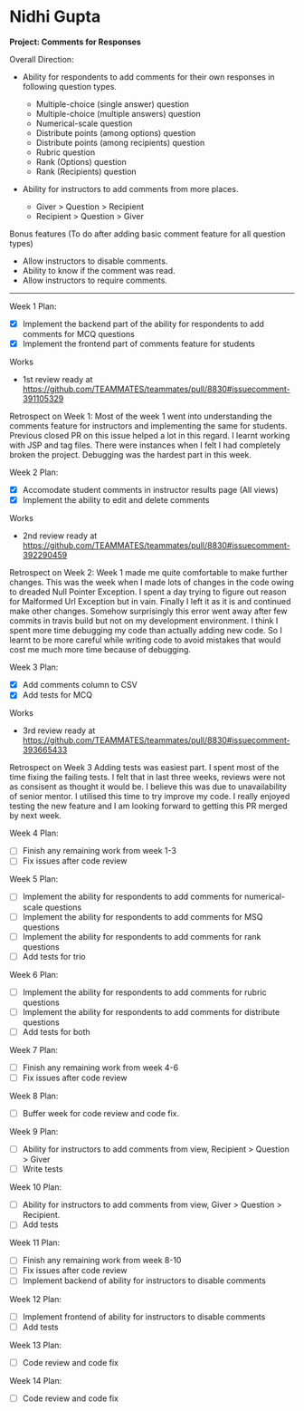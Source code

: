 # Nidhi Gupta

**Project: Comments for Responses**

Overall Direction:
- Ability for respondents to add comments for their own responses in following question types.
    * Multiple-choice (single answer) question
    * Multiple-choice (multiple answers) question
    * Numerical-scale question
    * Distribute points (among options) question
    * Distribute points (among recipients) question
    * Rubric question
    * Rank (Options) question
    * Rank (Recipients) question

- Ability for instructors to add comments from more places.
	* Giver > Question > Recipient
	* Recipient > Question > Giver

Bonus features (To do after adding basic comment feature for all question types)
- Allow instructors to disable comments.
- Ability to know if the comment was read.
- Allow instructors to require comments.

---

Week 1 Plan: 
- [x] Implement the backend part of the ability for respondents to add comments for MCQ questions
- [x] Implement the frontend part of comments feature for students

Works
- 1st review ready at https://github.com/TEAMMATES/teammates/pull/8830#issuecomment-391105329

Retrospect on Week 1:
Most of the week 1 went into understanding the comments feature for instructors and implementing the same for students.
Previous closed PR on this issue helped a lot in this regard. 
I learnt working with JSP and tag files. There were instances when I felt I had completely broken the project.
Debugging was the hardest part in this week.

Week 2 Plan:
- [x] Accomodate student comments in instructor results page (All views)
- [x] Implement the ability to edit and delete comments

Works
- 2nd review ready at https://github.com/TEAMMATES/teammates/pull/8830#issuecomment-392290459

Retrospect on Week 2:
Week 1 made me quite comfortable to make further changes. This was the week when I made lots of changes in the code owing to dreaded Null Pointer Exception.
I spent a day trying to figure out reason for Malformed Url Exception but in vain. Finally I left it as it is and continued make other changes. Somehow surprisingly this error went away after few commits in travis build but not on my development environment. 
I think I spent more time debugging my code than actually adding new code. So I learnt to be more careful while writing code to avoid mistakes that would cost me much more time because of debugging.

Week 3 Plan:
- [x] Add comments column to CSV 
- [x] Add tests for MCQ

Works
- 3rd review ready at https://github.com/TEAMMATES/teammates/pull/8830#issuecomment-393665433

Retrospect on Week 3
Adding tests was easiest part. I spent most of the time fixing the failing tests. I felt that in last three weeks, reviews were not as consisent as thought it would be. I believe this was due to unavailability of senior mentor. 
I utilised this time to try improve my code. I really enjoyed testing the new feature and I am looking forward to getting this PR merged by next week.

Week 4 Plan:
- [ ] Finish any remaining work from week 1-3
- [ ] Fix issues after code review

Week 5 Plan:
- [ ] Implement the ability for respondents to add comments for numerical-scale questions
- [ ] Implement the ability for respondents to add comments for MSQ questions
- [ ] Implement the ability for respondents to add comments for rank questions
- [ ] Add tests for trio

Week 6 Plan:
- [ ] Implement the ability for respondents to add comments for rubric questions
- [ ] Implement the ability for respondents to add comments for distribute questions
- [ ] Add tests for both

Week 7 Plan:
- [ ] Finish any remaining work from week 4-6
- [ ] Fix issues after code review

Week 8 Plan:
- [ ] Buffer week for code review and code fix.

Week 9 Plan:
- [ ] Ability for instructors to add comments from view, Recipient > Question > Giver
- [ ] Write tests

Week 10 Plan:
- [ ] Ability for instructors to add comments from view, Giver > Question > Recipient.
- [ ] Add tests

Week 11 Plan:
- [ ] Finish any remaining work from week 8-10
- [ ] Fix issues after code review
- [ ] Implement backend of ability for instructors to disable comments

Week 12 Plan:
- [ ] Implement frontend of ability for instructors to disable comments
- [ ] Add tests

Week 13 Plan:
- [ ] Code review and code fix

Week 14 Plan:
- [ ] Code review and code fix
